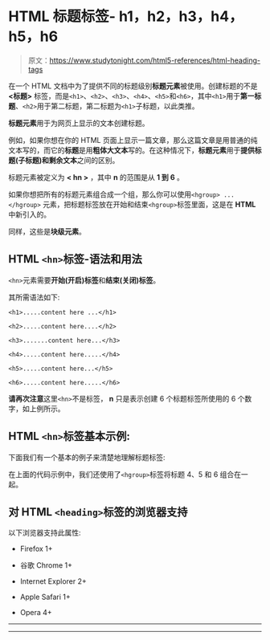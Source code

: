 # HTML 标题标签- h1，h2，h3，h4，h5，h6

> 原文：<https://www.studytonight.com/html5-references/html-heading-tags>

在一个 HTML 文档中为了提供不同的标题级别**标题元素**被使用。创建标题的不是 **<标题>** 标签，而是`<h1>`、`<h2>`、`<h3>`、`<h4>`、`<h5>`和`<h6>`，其中`<h1>`用于**第一标题**、`<h2>`用于第二标题，第二标题为`<h1>`子标题，以此类推。

**标题元素**用于为网页上显示的文本创建标题。

例如，如果你想在你的 HTML 页面上显示一篇文章，那么这篇文章是用普通的纯文本写的，而它的**标题**是用**粗体大文本**写的。在这种情况下，**标题元素**用于**提供标题(子标题)和剩余文本**之间的区别。

标题元素被定义为 **< hn >** ，其中 **n** 的范围是从 **1 到 6** 。

如果你想把所有的标题元素组合成一个组，那么你可以使用`<hgroup> ... </hgroup>` 元素，把标题标签放在开始和结束`<hgroup>`标签里面，这是在 **HTML** 中新引入的。

同样，这些是**块级元素**。

## HTML `<hn>`标签-语法和用法

`<hn>`元素需要**开始(开启)标签**和**结束(关闭)标签**。

其所需语法如下:

```
<h1>.....content here ...</h1>

<h2>.....content here....</h2>

<h3>.......content here...</h3>

<h4>.....content here.....</h4>

<h5>.....content here...</h5>

<h6>.....content here.....</h6>
```

**请再次注意**这里`<hn>`不是标签， **n** 只是表示创建 6 个标题标签所使用的 6 个数字，如上例所示。

## HTML `<hn>`标签基本示例:

下面我们有一个基本的例子来清楚地理解标题标签:

在上面的代码示例中，我们还使用了`<hgroup>`标签将标题 4、5 和 6 组合在一起。

## 对 HTML `<heading>`标签的浏览器支持

以下浏览器支持此属性:

*   Firefox 1+

*   谷歌 Chrome 1+

*   Internet Explorer 2+

*   Apple Safari 1+

*   Opera 4+

* * *

* * *